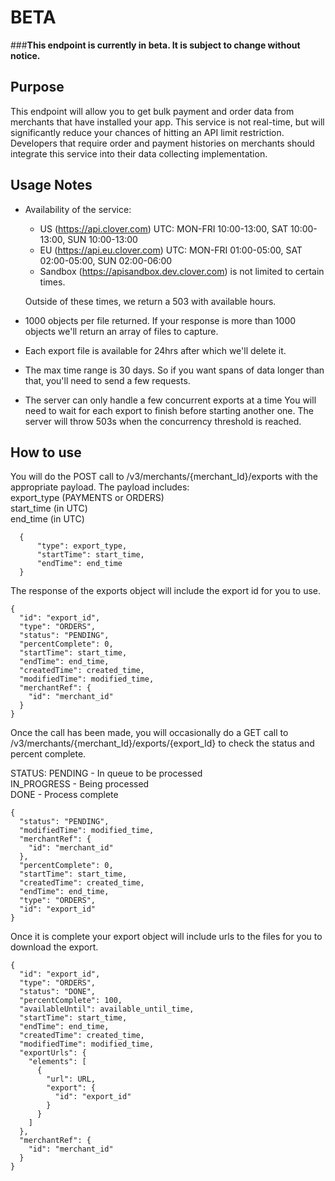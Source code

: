 BETA
==========
###****This endpoint is currently in beta. It is subject to change without notice.****




Purpose
------------
This endpoint will allow you to get bulk payment and order data from merchants that have installed your app. This service is not real-time, but will significantly reduce your chances of hitting an API limit restriction. Developers that require order and payment histories on merchants should integrate this service into their data collecting implementation.


Usage Notes
------------
- Availability of the service:

    - US (https://api.clover.com) UTC: MON-FRI 10:00-13:00, SAT 10:00-13:00, SUN 10:00-13:00
    - EU (https://api.eu.clover.com) UTC: MON-FRI 01:00-05:00, SAT 02:00-05:00, SUN 02:00-06:00
    - Sandbox (https://apisandbox.dev.clover.com) is not limited to certain times.

  Outside of these times, we return a 503 with available hours. 



- 1000 objects per file returned. If your response is more than 1000 objects we'll return an array of files to capture.


- Each export file is available for 24hrs after which we'll delete it.


- The max time range is 30 days. So if you want spans of data longer than that, you'll need to send a few requests.


- The server can only handle a few concurrent exports at a time You will need to wait for each export to finish before starting another one. The server will throw 503s when the concurrency threshold is reached.



How to use
------------
You will do the POST call to /v3/merchants/{merchant_Id}/exports with the appropriate payload.
The payload includes:  
  export_type (PAYMENTS or ORDERS)  
  start_time (in UTC)  
  end_time (in UTC)  
  ```
    {
        "type": export_type,
        "startTime": start_time,
        "endTime": end_time
    }
  ```


The response of the exports object will include the export id for you to use.
```
{
  "id": "export_id",
  "type": "ORDERS",
  "status": "PENDING",
  "percentComplete": 0,
  "startTime": start_time,
  "endTime": end_time,
  "createdTime": created_time,
  "modifiedTime": modified_time,
  "merchantRef": {
    "id": "merchant_id"
  }
}
```


Once the call has been made, you will occasionally do a GET call to /v3/merchants/{merchant_Id}/exports/{export_Id} to check the status and percent complete.


STATUS:
PENDING - In queue to be processed  
IN_PROGRESS - Being processed  
DONE - Process complete


```
{
  "status": "PENDING",
  "modifiedTime": modified_time,
  "merchantRef": {
    "id": "merchant_id"
  },
  "percentComplete": 0,
  "startTime": start_time,
  "createdTime": created_time,
  "endTime": end_time,
  "type": "ORDERS",
  "id": "export_id"
}
```


Once it is complete your export object will include urls to the files for you to download the export.


```
{
  "id": "export_id",
  "type": "ORDERS",
  "status": "DONE",
  "percentComplete": 100,
  "availableUntil": available_until_time,
  "startTime": start_time,
  "endTime": end_time,
  "createdTime": created_time,
  "modifiedTime": modified_time,
  "exportUrls": {
    "elements": [
      {
        "url": URL,
        "export": {
          "id": "export_id"
        }
      }
    ]
  },
  "merchantRef": {
    "id": "merchant_id"
  }
}
```

